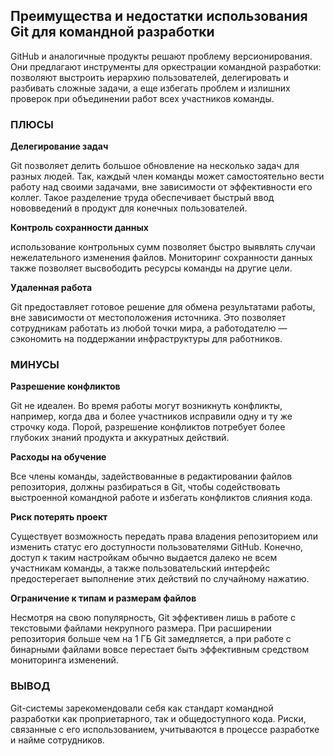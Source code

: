## Преимущества и недостатки использования Git для командной разработки

GitHub и аналогичные продукты решают проблему версионирования. Они предлагают инструменты для оркестрации командной разработки: позволяют выстроить иерархию пользователей, делегировать и разбивать сложные задачи, а еще избегать проблем и излишних проверок при объединении работ всех участников команды.

### ПЛЮСЫ

**Делегирование задач**

Git позволяет делить большое обновление на несколько задач для разных людей. Так, каждый член команды может самостоятельно вести работу над своими задачами, вне зависимости от эффективности его коллег. Такое разделение труда обеспечивает быстрый ввод нововведений в продукт для конечных пользователей.

**Контроль сохранности данных**

использование контрольных сумм позволяет быстро выявлять случаи нежелательного изменения файлов. Мониторинг сохранности данных также позволяет высвободить ресурсы команды на другие цели. 

**Удаленная работа**

Git предоставляет готовое решение для обмена результатами работы, вне зависимости от местоположения источника. Это позволяет сотрудникам работать из любой точки мира, а работодателю — сэкономить на поддержании инфраструктуры для работников. 

### МИНУСЫ

**Разрешение конфликтов**

Git не идеален. Во время работы могут возникнуть конфликты, например, когда два и более участников исправили одну и ту же строчку кода. Порой, разрешение конфликтов потребует более глубоких знаний продукта и аккуратных действий.

**Расходы на обучение**

Все члены команды, задействованные в редактировании файлов репозитория, должны разбираться в Git, чтобы содействовать выстроенной командной работе и избегать конфликтов слияния кода. 

**Риск потерять проект**

Существует возможность передать права владения репозиторием или изменить статус его доступности пользователями GitHub. Конечно, доступ к таким настройкам обычно выдается далеко не всем участникам команды, а также пользовательский интерфейс предостерегает выполнение этих действий по случайному нажатию. 

**Ограничение к типам и размерам файлов**

Несмотря на свою популярность, Git эффективен лишь в работе с текстовыми файлами некрупного размера. При расширении репозитория больше чем на 1 ГБ Git замедляется, а при работе с бинарными файлами вовсе перестает быть эффективным средством мониторинга изменений.

### ВЫВОД

Git-системы зарекомендовали себя как стандарт командной разработки как проприетарного, так и общедоступного кода. Риски, связанные с его использованием, учитываются в процессе разработке и найме сотрудников.
